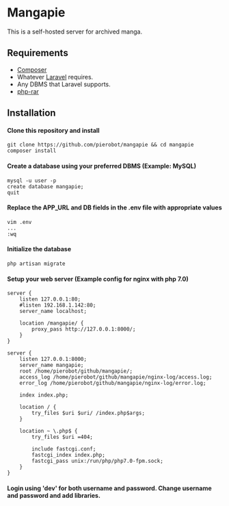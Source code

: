 # Mangapie

This is a self-hosted server for archived manga.

## Requirements

* [Composer](https://getcomposer.org/)
* Whatever [Laravel](https://laravel.com/docs/master/installation) requires.
* Any DBMS that Laravel supports.
* [php-rar](https://github.com/cataphract/php-rar)

## Installation

#### Clone this repository and install
```
git clone https://github.com/pierobot/mangapie && cd mangapie
composer install
```

#### Create a database using your preferred DBMS (Example: MySQL)
```
mysql -u user -p
create database mangapie;
quit
```

#### Replace the APP_URL and DB fields in the .env file with appropriate values
```
vim .env
...
:wq
```

#### Initialize the database
```
php artisan migrate
```

#### Setup your web server (Example config for nginx with php 7.0)
```
server {
	listen 127.0.0.1:80;
	#listen 192.168.1.142:80; 
	server_name localhost;

	location /mangapie/ {
		proxy_pass http://127.0.0.1:8000/;
	}
}

server {
	listen 127.0.0.1:8000;
	server_name mangapie;
	root /home/pierobot/github/mangapie/;
	access_log /home/pierobot/github/mangapie/nginx-log/access.log;
	error_log /home/pierobot/github/mangapie/nginx-log/error.log;

	index index.php;

	location / {
		try_files $uri $uri/ /index.php$args;
	}

	location ~ \.php$ {
		try_files $uri =404;

		include fastcgi.conf;
		fastcgi_index index.php;
		fastcgi_pass unix:/run/php/php7.0-fpm.sock;
	}
}

```

#### Login using 'dev' for both username and password. Change username and password and add libraries.